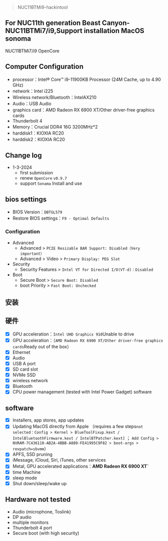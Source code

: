 > NUC11BTMi9-hackintool
## For NUC11th generation Beast Canyon-NUC11BTMi7/i9,Support installation MacOS sonoma

NUC11BTMi7/i9 OpenCore

## Computer Configuration

- processor：Intel® Core™ i9-11900KB Processor (24M Cache, up to 4.90 GHz)
- network：Intel i225
- Wireless network/Bluetooth：IntelAX210
- Audio：USB Audio
- graphics card：AMD Radeon RX 6900 XT/Other driver-free graphics cards
- Thunderbolt 4
- Memory：Crucial DDR4 16G 3200MHz*2
- harddisk1：KIOXIA RC20
- harddisk2：KIOXIA RC20
  
## Change log

- 1-3-2024
  - first submission
  - renew `OpenCore` `v0.9.7`
  - support `Sonama` Install and use

## bios settings

- BIOS Version：`DBTGL579`
- Restore BIOS settings：`F9 - Optimal Defaults`

### Configuration

- Advanced
  - Advanced > `PCIE Resizable BAR Support: Disabled（Very important）`
  - Advanced > Video > `Primary Display: PEG Slot`
- Security
  - Security Features > `Intel VT for Directed I/O(VT-d)：Disabled`
- Boot
  - Secure Boot > `Secure Boot: Disabled`
  - boot Priority > `Fast Boot: Unchecked`

## 安装

## 硬件

- [x] GPU acceleration：`Intel UHD Graphics 910`Unable to drive
- [x] GPU acceleration：（`AMD Radeon RX 6900 XT/Other driver-free graphics cards`Ready out of the box）
- [x] Ethernet
- [x] Audio
- [x] USB A port
- [x] SD card slot
- [x] NVMe SSD
- [x] wireless network
- [x] Bluetooth
- [x] CPU power management (tested with Intel Power Gadget)
software

## software

- [x] Installers, app stores, app updates
- [x] Updating MacOS directly from Apple （requires a few steps`not selected：Config > Kernel > BlueToolFixup.kext / IntelBluetoothFirmware.kext / IntelBTPatcher.kext]` ； `Add Config > NVRAM-7C436110-AB2A-4BBB-A880-FE41995C9F82 > boot-args > revpatch=sbvmm`）
- [x] APFS, SSD pruning
- [x] iMessage, iCloud, Siri, iTunes, other services
- [x] Metal, GPU accelerated applications：**AMD Radeon RX 6900 XT`**
- [x] time Machine
- [x] sleep mode
- [x] Shut down/sleep/wake up

## Hardware not tested

- Audio (microphone, Toslink)
- DP audio
- multiple monitors
- Thunderbolt 4 port
- Secure boot (with high security)
